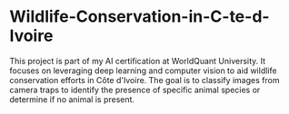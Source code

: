 # Wildlife-Conservation-in-C-te-d-Ivoire
This project is part of my AI certification at WorldQuant University. It focuses on leveraging deep learning and computer vision to aid wildlife conservation efforts in Côte d'Ivoire. The goal is to classify images from camera traps to identify the presence of specific animal species or determine if no animal is present.
